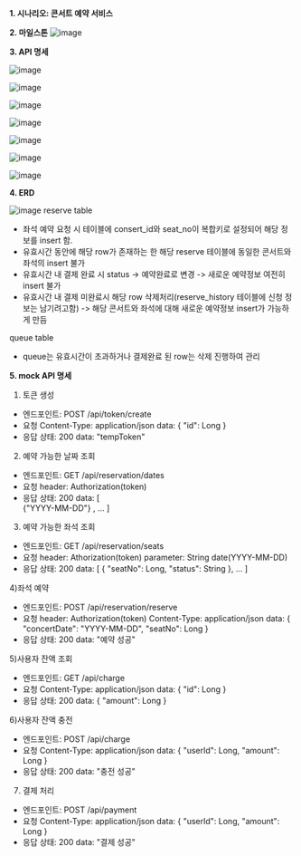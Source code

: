 **1. 시나리오: 콘서트 예약 서비스**
   
**2. 마일스톤**
![image](https://github.com/kkyuny/concert/assets/88278485/c7800d75-ac99-4c97-a68a-b2c4c88ab0fb)

**3. API 명세**

![image](https://github.com/kkyuny/concert/assets/88278485/65d1ca78-2693-4db8-921d-7aae93d5b0a4)

![image](https://github.com/kkyuny/concert/assets/88278485/b4a428e3-d434-47f0-ad37-258a8f08f70e)

![image](https://github.com/kkyuny/concert/assets/88278485/a397db1a-80c5-40c1-ac5c-ad46c4d7fc23)

![image](https://github.com/kkyuny/concert/assets/88278485/46b68a9b-04af-49d3-95ea-001ee1c707ee)

![image](https://github.com/kkyuny/concert/assets/88278485/5ff19b7f-cd07-4223-8962-488ae3ce3fc1)

![image](https://github.com/kkyuny/concert/assets/88278485/3021bdb0-b6eb-408c-b3ff-713cae3ecf27)

![image](https://github.com/kkyuny/concert/assets/88278485/629b09e5-81c5-41e3-a1ed-3304e0809f4f)

**4. ERD**

![image](https://github.com/kkyuny/concert/assets/88278485/81779844-d6cc-45e4-a00b-19f6bdebc1a4)
 reserve table
- 좌석 예약 요청 시 테이블에 consert_id와 seat_no이 복합키로 설정되어 해당 정보를 insert 함.
- 유효시간 동안에 해당 row가 존재하는 한 해당 reserve 테이블에 동일한 콘서트와 좌석의 insert 불가
- 유효시간 내 결제 완료 시 status -> 예약완료로 변경 -> 새로운 예약정보 여전히 insert 불가
- 유효시간 내 결제 미완료시 해당 row 삭제처리(reserve_history 테이블에 신청 정보는 남기려고함) -> 해당 콘서트와 좌석에 대해 새로운 예약정보 insert가 가능하게 만듬

 queue table
- queue는 유효시간이 초과하거나 결제완료 된 row는 삭제 진행하여 관리

**5. mock API 명세**
 1) 토큰 생성
- 엔드포인트: POST /api/token/create
- 요청
   Content-Type: application/json
   data:
      {
        "id": Long
      }
- 응답
 상태: 200
 data: "tempToken"

 2) 예약 가능한 날짜 조회
- 엔드포인트: GET /api/reservation/dates
- 요청
  header: Authorization(token)
- 응답
  상태: 200
  data:
     [        
        {"YYYY-MM-DD"}
        , ...
     ]

 3) 예약 가능한 좌석 조회
- 엔드포인트: GET /api/reservation/seats
- 요청
 header: Athorization(token)
 parameter: String date(YYYY-MM-DD)
- 응답
  상태: 200
  data:
   [ {
       "seatNo": Long,
       "status": String
     },
     ...
   ]

 4)좌석 예약
- 엔드포인트: POST /api/reservation/reserve
- 요청
 header: Authorization(token)
 Content-Type: application/json
 data:
   {
     "concertDate": "YYYY-MM-DD",
     "seatNo": Long
   }
- 응답
 상태: 200
 data: "예약 성공"

 5)사용자 잔액 조회
- 엔드포인트: GET /api/charge
- 요청
 Content-Type: application/json
 data:
   {
     "id": Long
   }
- 응답
 상태: 200
 data:
   {
     "amount": Long
   }

6)사용자 잔액 충전
- 엔드포인트: POST /api/charge
- 요청
 Content-Type: application/json
 data:
   {
     "userId": Long,
     "amount": Long
   }
- 응답
 상태: 200
 data: "충전 성공"

7) 결제 처리
- 엔드포인트: POST /api/payment
- 요청 
 Content-Type: application/json
 data:
   {
     "userId": Long,
     "amount": Long
   }
- 응답
상태: 200
data: "결제 성공"
